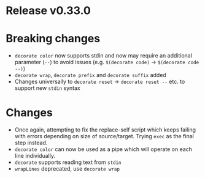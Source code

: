 # Release v0.33.0

# Breaking changes

- `decorate color` now supports stdin and now may require an additional parameter (`--`) to avoid issues (e.g. `$(decorate code)` -> `$(decorate code --)`)
- `decorate wrap`, `decorate prefix` and `decorate suffix` added
- Changes universally to `decorate reset` -> `decorate reset --` etc. to support new `stdin` syntax

# Changes

- Once again, attempting to fix the replace-self script which keeps failing with errors depending on size of source/target. Trying `exec` as the final step instead.
- `decorate color` can now be used as a pipe which will operate on each line individually.
- `decorate` supports reading text from `stdin`
- `wrapLines` deprecated, use `decorate wrap` 
